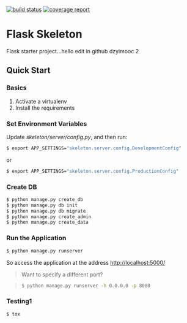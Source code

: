 [![build status](https://gitlab-demo.com/Demo/flask-skeleton/badges/master/build.svg)](https://gitlab-demo.com/Demo/flask-skeleton/commits/master)
[![coverage report](https://gitlab-demo.com/Demo/flask-skeleton/badges/master/coverage.svg)](https://gitlab-demo.com/Demo/flask-skeleton/commits/master)


# Flask Skeleton

Flask starter project...hello edit in github dzyimooc 2

## Quick Start

### Basics

1. Activate a virtualenv
1. Install the requirements

### Set Environment Variables

Update *skeleton/server/config.py*, and then run:

```sh
$ export APP_SETTINGS="skeleton.server.config.DevelopmentConfig"
```

or

```sh
$ export APP_SETTINGS="skeleton.server.config.ProductionConfig"
```

### Create DB

```sh
$ python manage.py create_db
$ python manage.py db init
$ python manage.py db migrate
$ python manage.py create_admin
$ python manage.py create_data
```

### Run the Application

```sh
$ python manage.py runserver
```

So access the application at the address [http://localhost:5000/](http://localhost:5000/)

> Want to specify a different port?

> ```sh
> $ python manage.py runserver -h 0.0.0.0 -p 8080
> ```

### Testing1

```
$ tox
```
